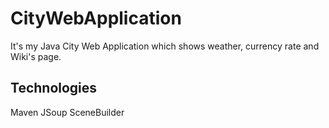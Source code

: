 # CityWebApplication

It's my Java City Web Application which shows weather, currency rate and Wiki's page. 

## Technologies

Maven
JSoup
SceneBuilder
